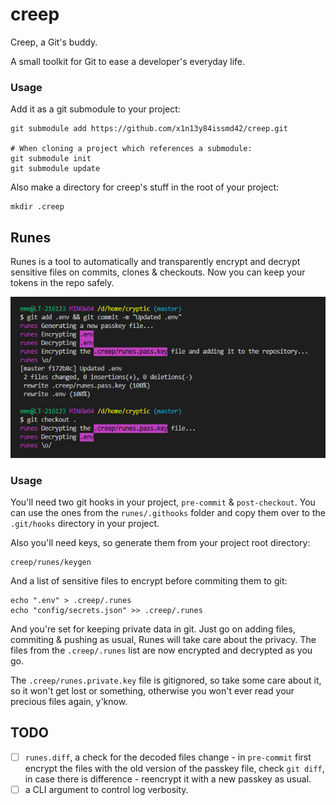 # creep
Creep, a Git's buddy.

A small toolkit for Git to ease a developer's everyday life.

### Usage
Add it as a git submodule to your project:
```Shell
git submodule add https://github.com/x1n13y84issmd42/creep.git

# When cloning a project which references a submodule:
git submodule init
git submodule update
```

Also make a directory for creep's stuff in the root of your project:
```Shell
mkdir .creep
```

## Runes
Runes is a tool to automatically and transparently encrypt and decrypt sensitive files on commits, clones & checkouts. Now you can keep your tokens in the repo safely.

![](assets/runes.png)

### Usage
You'll need two git hooks in your project, `pre-commit` & `post-checkout`. You can use the ones from the `runes/.githooks` folder and copy them over to the `.git/hooks` directory in your project.

Also you'll need keys, so generate them from your project root directory:
```Shell
creep/runes/keygen
```

And a list of sensitive files to encrypt before commiting them to git:
```Shell
echo ".env" > .creep/.runes
echo "config/secrets.json" >> .creep/.runes
```

And you're set for keeping private data in git. Just go on adding files, commiting & pushing as usual, Runes will take care about the privacy. The files from the `.creep/.runes` list are now encrypted and decrypted as you go.

The `.creep/runes.private.key` file is gitignored, so take some care about it, so it won't get lost or something, otherwise you won't ever read your precious files again, y'know.

## TODO
* [ ] `runes.diff`, a check for the decoded files change - in `pre-commit` first encrypt the files with the old version of the passkey file, check `git diff`, in case there is difference - reencrypt it with a new passkey as usual.
* [ ] a CLI argument to control log verbosity.
